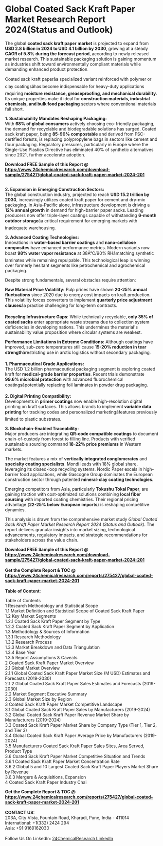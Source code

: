 <h1>Global Coated Sack Kraft Paper Market Research Report 2024(Status and Outlook)</h1><p>The global <strong>coated sack kraft paper market</strong> is projected to expand from <strong>USD 2.8 billion in 2024 to USD 4.1 billion by 2030</strong>, growing at a steady <strong>CAGR of 5.8% during the forecast period</strong>, according to newly released market research. This sustainable packaging solution is gaining momentum as industries shift toward environmentally compliant materials while demanding enhanced product protection.</p><p>Coated sack kraft paperâa specialized variant reinforced with polymer or clay coatingsâhas become indispensable for heavy-duty applications requiring <strong>moisture resistance, greaseproofing, and mechanical durability</strong>. Its unique properties make it ideal for <strong>construction materials, industrial chemicals, and bulk food packaging</strong> sectors where conventional materials fall short.</p><p><strong>1. Sustainability Mandates Reshaping Packaging:</strong><br>
With <strong>68% of global consumers</strong> actively choosing eco-friendly packaging, the demand for recyclable and biodegradable solutions has surged. Coated sack kraft paper, being <strong>85-90% compostable</strong> and derived from FSC-certified forests, is replacing polypropylene bags in sectors like cement and flour packaging. Regulatory pressures, particularly in Europe where the Single-Use Plastics Directive has eliminated 40% of synthetic alternatives since 2021, further accelerate adoption.</p><div><b>Download FREE Sample of this Report @ 
            <a href="https://www.24chemicalresearch.com/download-sample/275427/global-coated-sack-kraft-paper-market-2024-201">
            https://www.24chemicalresearch.com/download-sample/275427/global-coated-sack-kraft-paper-market-2024-201</a></b></div><br><p><strong>2. Expansion in Emerging Construction Sectors:</strong><br>
The global construction industry, projected to reach <strong>USD 15.2 trillion by 2030</strong>, increasingly utilizes coated kraft paper for cement and dry-mix packaging. In Asia-Pacific alone, infrastructure development is driving a <strong>12% annual growth</strong> in demand for high-barrier paper sacks. Leading producers now offer triple-layer coatings capable of withstanding <strong>6-month outdoor storage</strong>âa critical requirement for emerging markets with inadequate warehousing.</p><p><strong>3. Advanced Coating Technologies:</strong><br>
Innovations in <strong>water-based barrier coatings</strong> and <strong>nano-cellulose composites</strong> have enhanced performance metrics. Modern variants now boast <strong>98% water vapor resistance</strong> at 38Â°C/90% RHâmatching synthetic laminates while remaining repulpable. This technological leap is winning over formerly hesitant segments like petrochemical and agrochemical packaging.</p><p>Despite strong fundamentals, several obstacles require attention:</p><p><strong>Raw Material Price Volatility:</strong> Pulp prices have shown <strong>20-25% annual fluctuations</strong> since 2020 due to energy cost impacts on kraft production. This volatility forces converters to implement <strong>quarterly price adjustment clauses</strong>âa practice challenging for long-term contracts.</p><p><strong>Recycling Infrastructure Gaps:</strong> While technically recyclable, <strong>only 35% of coated sacks</strong> enter appropriate waste streams due to collection system deficiencies in developing nations. This undermines the material's sustainability value proposition where circular systems are weakest.</p><p><strong>Performance Limitations in Extreme Conditions:</strong> Although coatings have improved, sub-zero temperatures still cause <strong>15-20% reduction in tear strength</strong>ârestricting use in arctic logistics without secondary packaging.</p><p><strong>1. Pharmaceutical Grade Applications:</strong><br>
The USD 1.2 billion pharmaceutical packaging segment is exploring coated kraft for <strong>medical-grade barrier properties</strong>. Recent trials demonstrate <strong>99.6% microbial protection</strong> with advanced fluorochemical coatingsâpotentially replacing foil laminates in powder drug packaging.</p><p><strong>2. Digital Printing Compatibility:</strong><br>
Developments in <strong>primer coatings</strong> now enable high-resolution digital printing on kraft surfaces. This allows brands to implement <strong>variable data printing</strong> for tracking codes and personalized marketingâfeatures previously limited to plastic substrates.</p><p><strong>3. Blockchain-Enabled Traceability:</strong><br>
Major producers are integrating <strong>QR-code compatible coatings</strong> to document chain-of-custody from forest to filling line. Products with verified sustainable sourcing command <strong>18-22% price premiums</strong> in Western markets.</p><p>The market features a mix of <strong>vertically integrated conglomerates</strong> and <strong>specialty coating specialists</strong>. Mondi leads with 18% global share, leveraging its closed-loop recycling systems. Nordic Paper excels in high-barrier food applications, while Gascogne Group dominates the European construction sector through patented <strong>mineral-clay coating technologies</strong>.</p><p>Emerging competitors from Asia, particularly <strong>Tokushu Tokai Paper</strong>, are gaining traction with cost-optimized solutions combining <strong>local fiber sourcing</strong> with imported coating chemistries. Their regional pricing advantage (<strong>22-25% below European imports</strong>) is reshaping competitive dynamics.</p><p>This analysis is drawn from the comprehensive market study <em>Global Coated Sack Kraft Paper Market Research Report 2024 (Status and Outlook)</em>. The report delivers granular insights into market sizing, technological advancements, regulatory impacts, and strategic recommendations for stakeholders across the value chain.</p><div><b>Download FREE Sample of this Report @ 
            <a href="https://www.24chemicalresearch.com/download-sample/275427/global-coated-sack-kraft-paper-market-2024-201">
            https://www.24chemicalresearch.com/download-sample/275427/global-coated-sack-kraft-paper-market-2024-201</a></b></div><br><div><b>Get the Complete Report & TOC @ 
            <a href="https://www.24chemicalresearch.com/reports/275427/global-coated-sack-kraft-paper-market-2024-201">
            https://www.24chemicalresearch.com/reports/275427/global-coated-sack-kraft-paper-market-2024-201</a></b></div><br>
            <b>Table of Content:</b><p>Table of Contents<br />
1 Research Methodology and Statistical Scope<br />
1.1 Market Definition and Statistical Scope of Coated Sack Kraft Paper<br />
1.2 Key Market Segments<br />
1.2.1 Coated Sack Kraft Paper Segment by Type<br />
1.2.2 Coated Sack Kraft Paper Segment by Application<br />
1.3 Methodology & Sources of Information<br />
1.3.1 Research Methodology<br />
1.3.2 Research Process<br />
1.3.3 Market Breakdown and Data Triangulation<br />
1.3.4 Base Year<br />
1.3.5 Report Assumptions & Caveats<br />
2 Coated Sack Kraft Paper Market Overview<br />
2.1 Global Market Overview<br />
2.1.1 Global Coated Sack Kraft Paper Market Size (M USD) Estimates and Forecasts (2019-2030)<br />
2.1.2 Global Coated Sack Kraft Paper Sales Estimates and Forecasts (2019-2030)<br />
2.2 Market Segment Executive Summary<br />
2.3 Global Market Size by Region<br />
3 Coated Sack Kraft Paper Market Competitive Landscape<br />
3.1 Global Coated Sack Kraft Paper Sales by Manufacturers (2019-2024)<br />
3.2 Global Coated Sack Kraft Paper Revenue Market Share by Manufacturers (2019-2024)<br />
3.3 Coated Sack Kraft Paper Market Share by Company Type (Tier 1, Tier 2, and Tier 3)<br />
3.4 Global Coated Sack Kraft Paper Average Price by Manufacturers (2019-2024)<br />
3.5 Manufacturers Coated Sack Kraft Paper Sales Sites, Area Served, Product Type<br />
3.6 Coated Sack Kraft Paper Market Competitive Situation and Trends<br />
3.6.1 Coated Sack Kraft Paper Market Concentration Rate<br />
3.6.2 Global 5 and 10 Largest Coated Sack Kraft Paper Players Market Share by Revenue<br />
3.6.3 Mergers & Acquisitions, Expansion<br />
4 Coated Sack Kraft Paper Industry Chai</p><div><b>Get the Complete Report & TOC @ 
            <a href="https://www.24chemicalresearch.com/reports/275427/global-coated-sack-kraft-paper-market-2024-201">
            https://www.24chemicalresearch.com/reports/275427/global-coated-sack-kraft-paper-market-2024-201</a></b></div><br><b>CONTACT US:</b><br>
            203A, City Vista, Fountain Road, Kharadi, Pune, India - 411014<br>
            International: +1(332) 2424 294<br>
            Asia: +91 9169162030 <br><br>
            Follow Us On LinkedIn: <a href="https://www.linkedin.com/company/24chemicalresearch/">24ChemicalResearch LinkedIn</a>